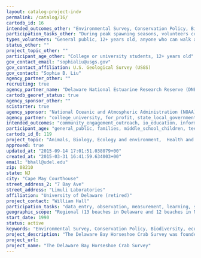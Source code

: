```yaml
---
layout: catalog-project-indv
permalink: /catalog/16/
cartodb_id: 16
intended_outcomes_other: "Environmental Survey, Conservation Policy, Biodiversity, ecosystem ecology, human pharmacology, limulilus polyphemus, population dynamics, Horseshoe Crab"
participation_tasks_other: "During peak spawning seasons, volunteers count and classify horseshoe crabs on beaches in Delaware and New Jersey. Volunteers are required to take part in training sessions, where they learn the background history and purpose of the survey, skills for how to correctly record data, and the process for distinguishing between male and female crabs. "
types_volunteers: "General public, 12+ years old, anyone who can walk a meter in hard sand"
status_other: ""
project_topic_other: ""
participant_age_other: "College or university students, 12+ years old"
gov_contact_email: "sophialiu@usgs.gov"
gov_contact_affiliation: U.S. Geological Survey (USGS)
gov_contact: "Sophia B. Liu"
agency_partner_other: ""
recruiting: true
agency_partner_name: "Delaware National Estuarine Research Reserve (DNERR), State of New Jersey Department of Environmental Protection, Delaware Department of Natural Resources and Environmental Control, Delaware State Parks, Delaware River Keepers, Delaware Fish and Wildlife Service, New Jersey Fish and Wildlife Service, University of Delaware, Limuli Laboratories"
cartodb_georef_status: true
agency_sponsor_other: ""
scistarter: true
agency_sponsor: "National Oceanic and Atmospheric Administration (NOAA), U.S. Geological Survey (USGS), U.S. Fish and Wildlife Service"
agency_partner: "college_university, for_profit, state_local_government, formal_nonprofit_ngo, k12_education"
intended_outcomes: "community_engagement_outreach, io_education, inform_public_policy, research_advancement, operational_integration_use"
participant_age: "general_public, families, middle_school_children, teens"
cartodb_id_0: 119
project_topic: "Animals, Biology, Ecology and environment,  Health and medicine,  Nature and outdoors, Ocean/water and marine, Science policy"
approved: true
updated_at: "2015-09-14 17:01:51.038079+00"
created_at: "2015-03-31 16:41:59.634003+00"
email: "bhall@udel.edu"
zip: 08210
state: NJ
city: "Cape May Courthouse"
street_address_2: "7 Bay Ave"
street_address: "Limuli Laboratories"
affiliation: "University of Delaware (retired)"
project_contact: "William Hall"
participation_tasks: "data_entry, observation, measurement, learning, site_selection_description"
geographic_scope: "Regional (13 beaches in Delaware and 12 beaches in New Jersey)"
start_date: 1990
status: active
keywords: "Environmental Survey, Conservation Policy, Biodiversity, ecosystem ecology, human pharmacology"
project_description: "The Delaware Bay Horseshoe Crab Survey was founded in 1990, and received government support beginning in 1999. Volunteers collect data on Horseshoe crabs through beach surveys, providing critical information for scientists and policymakers about Horseshoe crab populations in the Delaware Bay. Data from the survey has helped the Atlantic States Marine Fisheries Commission (ASMFC) set protocols for commercial fishing. Limuli Labs, a company that relies on horseshoe crabs to support medical research and practice, provides funding for the project website.  "
project_url:
project_name: "The Delaware Bay Horseshoe Crab Survey"
---
```

